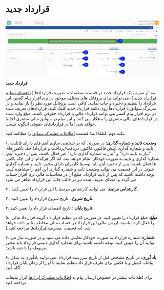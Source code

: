 # قرارداد جدید    

 **![](NewContract.jpg)** 

**قرارداد جدید**

بعد از تعریف یک قرارداد جدید در قسمت تنظیمات، مدیریت قراردادها ( [راهنمای تنظیم قرارداد جدید](../../Setting/ContractManagement.md) )، می توانید برای پروفایل های مختلف موجود در نرم افزار پیام گستر، این قرارداد را تنظیم و ذخیره و چاپ نمایید. کافی است پروفایل مورد نظر را باز نمایید و در سربرگ سوابق یا قراردادها روی دکمه قرارداد جدید کلیک کنید. قراردادهای تعریف شده در نرم افزار پیام گستر می توانند قرارداد مالی یا قرارداد حقوقی باشند. مبلغ وارد شده در قراردادهای مالی مشتری را بدهکار می کنند و این مبلغ در سوابق مالی مشتری لحاظ خواهد شد، اما در قراردادهای حقوقی اینگونه نیست.

نکته مهم: لطفا ابتدا قسمت [اطلاعات مشترک سوابق](Backgroundscommoninfo.md) را مطالعه کنید.

۱. **وضعیت تایید و شماره گذاری:** در صورتی که در شخصی سازی آیتم های دارای قابلیت تایید و شماره گذاری (پیش فاکتور، فاکتور، دریافت/پرداخت و قرارداد) چک باکس های "نیاز به تایید دارد" و "نیاز به شماره گذاری دارد" غیر فعال باشند، پس از ذخیره آیتم، شماره گذاری و تایید به صورت خودکار انجام خواهد شد، اما اگر هرکدام از این چک باکس ها فعال باشند، پس از ذخیره آیتم باید توسط کاربران دارای مجوز، تایید و شماره گذاری شوند. در این قسمت می توانید وضعیت تایید و شماره گذاری این آیتم را مشاهده کنید. توجه داشته باشید که پس از تایید قرارداد، مبلغ آن در محاسبات مالی نرم افزار حساب می گردد و امضای تعریف شده نیز در قالب چاپ این قرارداد ظاهر می شود.

۲ . **کارشناس مرتبط**: می توانید کارشناس مرتبط با این قرارداد را تعیین کنید.

۳ . **تاریخ شروع** : تاریخ شروع قرارداد را تعیین کنید.

۴. **تاریخ پایان** : تاریخ انقضای قرار داد را تعیین کنید.

۵.  **مبلغ**: مبلغ قرارداد را تعیین کنید. در صورتی که در تنظیم قرار داد گزینه قرار داد مالی را فعال کرده باشید، ارزش مالی این قرارداد در حساب مالی مخاطب تاثیر داده خواهد شد. (به قسمت  [مدیریت قراردادها](../../../Setting/Personalizing/ContractManagement.md) مراجعه کنید.)

۶. **شماره**: شماره قرارداد به صورت خودکار نمایش داده می شود و در صورت نیاز می توانید آن را عوض کنید. توجه داشته باشید برای شماره گذاری دستی قرارداد باید مجوز مربوطه را داشته باشید.

۶. **یاد آوری:** در تاریخ مشخص قبل از تاریخ سررسید قرارداد، می توانید یادآوری به شکل پیامک، ایمیل و یا فکس برای طرف قرار داد تنظیم نمایید تا او را از زمان پایان قرارداد آگاه کنید.

برای اطلاعات بیشتر در خصوص ارسال پیام به [اطلاعات مشترک ابزارها](../../../AdvertisedTools/ToolsSharedInformation.md) ابزار تبلیغات مراجعه کنید.
